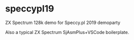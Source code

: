 # speccypl19
ZX Spectrum 128k demo for Speccy.pl 2019 demoparty

Also a typical ZX Spectrum SjAsmPlus+VSCode boilerplate.
